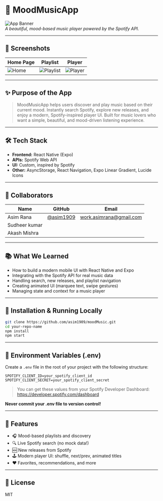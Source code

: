 # 🚀 MoodMusicApp

![App Banner](https://via.placeholder.com/1200x400.png?text=MoodMusicApp+Banner)  
*A beautiful, mood-based music player powered by the Spotify API.*

---

## 📸 Screenshots

| Home Page | Playlist | Player |
|-----------|----------|--------|
| ![Home](https://via.placeholder.com/300x200.png?text=Home) | ![Playlist](https://via.placeholder.com/300x200.png?text=Playlist) | ![Player](https://via.placeholder.com/300x200.png?text=Player) |

---

## ✨ Purpose of the App

> MoodMusicApp helps users discover and play music based on their current mood. Instantly search Spotify, explore new releases, and enjoy a modern, Spotify-inspired player UI. Built for music lovers who want a simple, beautiful, and mood-driven listening experience.

---

## 🛠 Tech Stack

- **Frontend:** React Native (Expo)
- **APIs:** Spotify Web API
- **UI:** Custom, inspired by Spotify
- **Other:** AsyncStorage, React Navigation, Expo Linear Gradient, Lucide Icons

---

## 🤝 Collaborators

| Name            | GitHub                                            | Email                     |
|-----------------|---------------------------------------------------|---------------------------|
| Asim Rana       | [@asim1909](https://github.com/asim1909)          | work.asimrana@gmail.com   |
| Sudheer kumar   |                                                   |                           |
| Akash Mishra    |                                                   |                           |


---

## 📚 What We Learned

- How to build a modern mobile UI with React Native and Expo
- Integrating with the Spotify API for real music data
- Handling search, new releases, and playlist navigation
- Creating animated UI (marquee text, swipe gestures)
- Managing state and context for a music player

---

## 🚧 Installation & Running Locally

```bash
git clone https://github.com/asim1909/moodMusic.git
cd your-repo-name
npm install
npm start
```

---

## 🔑 Environment Variables (.env)

Create a `.env` file in the root of your project with the following structure:

```env
SPOTIFY_CLIENT_ID=your_spotify_client_id
SPOTIFY_CLIENT_SECRET=your_spotify_client_secret
```

> You can get these values from your Spotify Developer Dashboard: https://developer.spotify.com/dashboard

**Never commit your .env file to version control!**

---

## 🎵 Features

- 🎧 Mood-based playlists and discovery
- 🔍 Live Spotify search (no mock data!)
- 🆕 New releases from Spotify
- 🕹️ Modern player UI: shuffle, next/prev, animated titles
- ❤️ Favorites, recommendations, and more

---

## 📄 License

MIT 